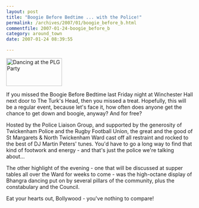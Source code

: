 ```yaml
---
layout: post
title: "Boogie Before Bedtime ... with the Police!"
permalink: /archives/2007/01/boogie_before_b.html
commentfile: 2007-01-24-boogie_before_b
category: around_town
date: 2007-01-24 08:39:55

---
```


<a href="/assets/images/2007/Bhangra_BenJasKhosa_DelRhan.jpg"><img src="/assets/images/2007/Bhangra_BenJasKhosa_DelRhan-thumb.jpg" width="150" height="75" alt="Dancing at the PLG Party" class="photo right" /></a>

If you missed the Boogie Before Bedtime last Friday night at Winchester Hall next door to The Turk's Head, then you missed a treat. Hopefully, this will be a regular event, because let's face it, how often does anyone get the chance to get down and boogie, anyway? And for free?

Hosted by the Police Liaison Group, and supported by the generosity of Twickenham Police and the Rugby Football Union, the great and the good of St Margarets & North Twickenham Ward cast off all restraint and rocked to the best of DJ Martin Peters' tunes. You'd have to go a long way to find that kind of footwork and energy - and that's just the police we're talking about...

The other highlight of the evening - one that will be discussed at supper tables all over the Ward for weeks to come - was the high-octane display of Bhangra dancing put on by several pillars of the community, plus the constabulary and the Council.

Eat your hearts out, Bollywood - you've nothing to compare!

